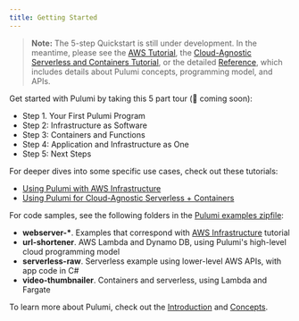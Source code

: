 ```yaml
---
title: Getting Started
---
```


> **Note:** The 5-step Quickstart is still under development.  In the meantime, please see the
> [AWS Tutorial](./aws.html), the [Cloud-Agnostic Serverless and Containers Tutorial](./cloud.html), or the detailed
> [Reference](/reference), which includes details about Pulumi concepts, programming model, and APIs.

Get started with Pulumi by taking this 5 part tour (🚧 coming soon): 
* Step 1. Your First Pulumi Program
* Step 2: Infrastructure as Software
* Step 3: Containers and Functions
* Step 4: Application and Infrastructure as One
* Step 5: Next Steps

For deeper dives into some specific use cases, check out these tutorials:
* [Using Pulumi with AWS Infrastructure](./aws.html)
* [Using Pulumi for Cloud-Agnostic Serverless + Containers](./cloud.html)

For code samples, see the following folders in the [Pulumi examples zipfile](/examples/pulumi-v0.11-examples.zip):
- **webserver-\***. Examples that correspond with [AWS Infrastructure](./aws.html) tutorial
- **url-shortener**. AWS Lambda and Dynamo DB, using Pulumi's high-level cloud programming model
- **serverless-raw**. Serverless example using lower-level AWS APIs, with app code in C#
- **video-thumbnailer**. Containers and serverless, using Lambda and Fargate

To learn more about Pulumi, check out the [Introduction](../reference) and [Concepts](../reference/concepts.html).
